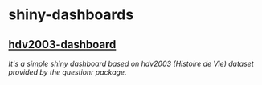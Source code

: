 # shiny-dashboards

## [hdv2003-dashboard](https://github.com/bervelin-lumesa/shiny-dashboards/tree/main/hdv2003-dashboard)
_It's a simple shiny dashboard based on hdv2003 (Histoire de Vie) dataset provided by the questionr package._
